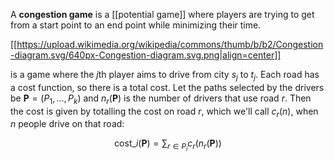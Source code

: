 A **congestion game** is a [[potential game]] where players are trying to get from a start point to an end point while minimizing their time.



[[https://upload.wikimedia.org/wikipedia/commons/thumb/b/b2/Congestion-diagram.svg/640px-Congestion-diagram.svg.png|align=center]]

is a game where the $j$th player aims to drive from city $s_j$ to $t_j$. Each road has a cost function, so there is a total cost. Let the paths selected by the drivers be $\mathbf{P} = (P_1, \dots, P_k)$ and $n_r(\mathbf{P})$ is the number of drivers that use road $r$. Then the cost is given by totalling the cost on road $r$, which we'll call $c_r(n)$, when $n$ people drive on that road:

$$
\mathsf{cost}\_i(\mathbf{P}) = \sum_{r \in P_i} c_r(n_r(\mathbf{P}))
$$
